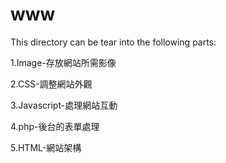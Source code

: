 www
===
This directory can be tear into the following parts:

1.Image-存放網站所需影像

2.CSS-調整網站外觀

3.Javascript-處理網站互動

4.php-後台的表單處理

5.HTML-網站架構



